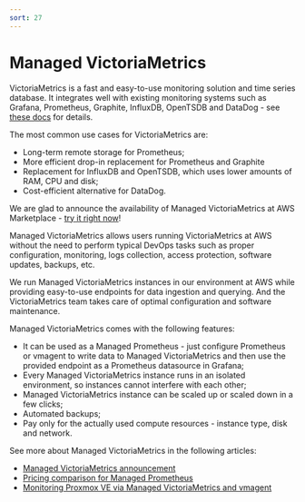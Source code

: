 ```yaml
---
sort: 27
---
```


# Managed VictoriaMetrics

VictoriaMetrics is a fast and easy-to-use monitoring solution and time series database. 
It integrates well with existing monitoring systems such as Grafana, Prometheus, Graphite, 
InfluxDB, OpenTSDB and DataDog - see [these docs](https://docs.victoriametrics.com/#how-to-import-time-series-data) for details. 

The most common use cases for VictoriaMetrics are:
* Long-term remote storage for Prometheus;
* More efficient drop-in replacement for Prometheus and Graphite
* Replacement for InfluxDB and OpenTSDB, which uses lower amounts of RAM, CPU and disk;
* Cost-efficient alternative for DataDog.

We are glad to announce the availability of Managed VictoriaMetrics 
at AWS Marketplace - [try it right now](https://aws.amazon.com/marketplace/pp/prodview-4tbfq5icmbmyc)!

Managed VictoriaMetrics allows users running VictoriaMetrics at AWS without the need to perform typical 
DevOps tasks such as proper configuration, monitoring, logs collection, access protection, software updates, 
backups, etc.

We run Managed VictoriaMetrics instances in our environment at AWS while providing easy-to-use endpoints 
for data ingestion and querying. And the VictoriaMetrics team takes care of optimal configuration and software 
maintenance.

Managed VictoriaMetrics comes with the following features:

* It can be used as a Managed Prometheus - just configure Prometheus or vmagent to write data to Managed VictoriaMetrics and then use the provided endpoint as a Prometheus datasource in Grafana;
* Every Managed VictoriaMetrics instance runs in an isolated environment, so instances cannot interfere with each other;
* Managed VictoriaMetrics instance can be scaled up or scaled down in a few clicks;
* Automated backups;
* Pay only for the actually used compute resources - instance type, disk and network.

See more about Managed VictoriaMetrics in the following articles:
* [Managed VictoriaMetrics announcement](https://victoriametrics.com/blog/managed-victoriametrics-announcement)
* [Pricing comparison for Managed Prometheus](https://victoriametrics.com/blog/managed-prometheus-pricing/)
* [Monitoring Proxmox VE via Managed VictoriaMetrics and vmagent](https://victoriametrics.com/blog/proxmox-monitoring-with-dbaas/)

